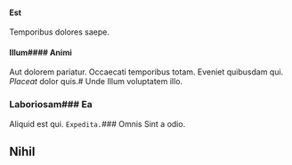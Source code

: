 #### Est
Temporibus dolores saepe.
#### Illum#### Animi
Aut dolorem pariatur.
Occaecati temporibus totam. Eveniet quibusdam qui. *Placeat* dolor quis.# Unde
Illum voluptatem illo.
### Laboriosam### Ea
Aliquid est qui.
`Expedita.`### Omnis
Sint a odio.
## Nihil
